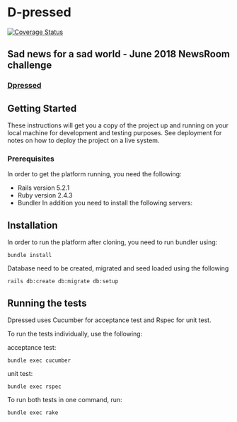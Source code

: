 # D-pressed

[![Coverage Status](https://coveralls.io/repos/github/CraftAcademy/D-pressed/badge.svg?branch=Development)](https://coveralls.io/github/CraftAcademy/D-pressed?branch=Development)

## Sad news for a sad world - June 2018 NewsRoom challenge

###  [Dpressed](https://d-pressed.herokuapp.com/ "Dpressed Homepage")


## Getting Started
These instructions will get you a copy of the project up and running on your local machine for development and testing purposes. See deployment for notes on how to deploy the project on a live system.

### Prerequisites
In order to get the platform running, you need the following:

  - Rails version 5.2.1
  - Ruby version 2.4.3
  - Bundler
In addition you need to install the following servers:

## Installation
In order to run the platform after cloning, you need to run bundler using:

`bundle install`

Database need to be created, migrated and seed loaded using the following

`rails db:create db:migrate db:setup`

## Running the tests
Dpressed uses Cucumber for acceptance test and Rspec for unit test.

To run the tests individually, use the following:

acceptance test:

`bundle exec cucumber`

unit test:

`bundle exec rspec`

To run both tests in one command, run:

`bundle exec rake`
